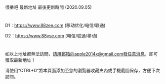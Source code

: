 很擼吧 最新地址 最後更新時間 (2020.09.05)
# 

D1：https://www.88zee.com (移动优化/电信/联通)

D2：https://www.88vse.com (电信/联通/移动)

# 
如以上地址都無法訪問，請用郵箱向apple2014x@gmail.com發任意消息，即可獲取最新地址！

请使用“CTRL+D”將本頁面添加至您的瀏覽器收藏夾內或手機截圖保存，方便下次訪問。
